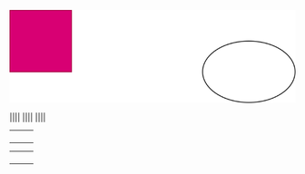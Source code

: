 ---
---

![](../img/prepInterview.drawio.svg)


||||
||||
||||

||||
|---|---|---|
||||
||||
||||
||||


||||
|---|---|---|
||||
||||
||||
||||


